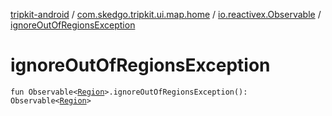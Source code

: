 [tripkit-android](../../index.md) / [com.skedgo.tripkit.ui.map.home](../index.md) / [io.reactivex.Observable](index.md) / [ignoreOutOfRegionsException](./ignore-out-of-regions-exception.md)

# ignoreOutOfRegionsException

`fun Observable<`[`Region`](../../com.skedgo.android.common.model/-region/index.md)`>.ignoreOutOfRegionsException(): Observable<`[`Region`](../../com.skedgo.android.common.model/-region/index.md)`>`